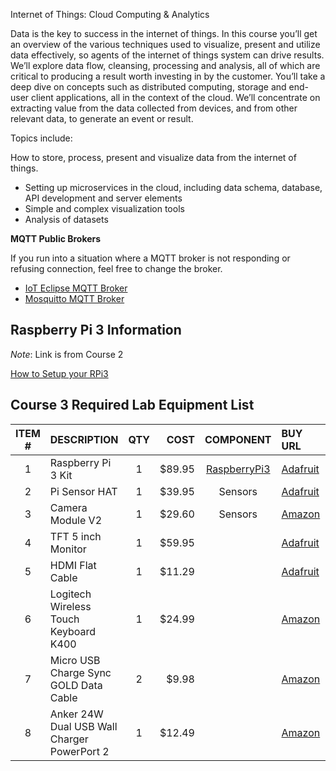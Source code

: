 Internet of Things: Cloud Computing & Analytics

Data is the key to success in the internet of things. In this course you’ll get an overview of the various techniques used to visualize, present and utilize data effectively, so agents of the internet of things system can drive results. We’ll explore data flow, cleansing, processing and analysis, all of which are critical to producing a result worth investing in by the customer. You’ll take a deep dive on concepts such as distributed computing, storage and end-user client applications, all in the context of the cloud. We’ll concentrate on extracting value from the data collected from devices, and from other relevant data, to generate an event or result.

Topics include:

How to store, process, present and visualize data from the internet of things.
- Setting up microservices in the cloud, including data schema, database, API development and server elements
- Simple and complex visualization tools
- Analysis of datasets 

**MQTT Public Brokers**

If you run into a situation where a MQTT broker is not responding or refusing connection, feel free to change the broker.

- [IoT Eclipse MQTT Broker](https://iot.eclipse.org/getting-started#tutorials)
- [Mosquitto MQTT Broker](http://test.mosquitto.org/)

## Raspberry Pi 3 Information

*Note*: Link is from Course 2

[How to Setup your RPi3](https://gitlab.com/Gislason/iot-210B-student/tree/master/Lab1/PI_SETUP.md)

## Course 3 Required Lab Equipment List


| ITEM #  | DESCRIPTION |  QTY  | COST | COMPONENT | BUY URL| OTHER |
| :-----: | :---------- | :---: | ---: | :--------: | :-----------------| :-------- |
| 1  | Raspberry Pi 3 Kit | 1 | $89.95 | [RaspberryPi3](https://www.raspberrypi.org/) | [Adafruit](https://www.adafruit.com/products/3058) |  [Alternate](https://www.amazon.com/dp/B01C6Q4GLE?psc=1) |      
| 2  | Pi Sensor HAT    | 1 | $39.95 | Sensors | [Adafruit](https://www.adafruit.com/products/2738) | [Astro-Pi](https://astro-pi.org/) |
| 3  | Camera Module V2 | 1 | $29.60 | Sensors | [Amazon](https://www.amazon.com/Raspberry-Pi-Camera-Module-Megapixel/dp/B01ER2SKFS)
| 4  | TFT 5 inch Monitor |	1 | $59.95| | [Adafruit](https://www.adafruit.com/products/2232) | | |
| 5  | HDMI Flat Cable | 1 | $11.29 | | [Adafruit](https://www.adafruit.com/products/2197) | |
| 6  | Logitech Wireless Touch Keyboard K400 | 1 | $24.99 | | [Amazon](https://www.amazon.com/Logitech-920-007119-Wireless-Keyboard-Connected/dp/B014EUQOGK/) |
| 7 | Micro USB Charge Sync GOLD Data Cable | 2 |	$9.98 |	| [Amazon](http://amzn.to/2e49OHk) |
| 8 | Anker 24W Dual USB Wall Charger PowerPort 2 | 1 | $12.49 | | [Amazon](http://amzn.to/2ejevvC) |


